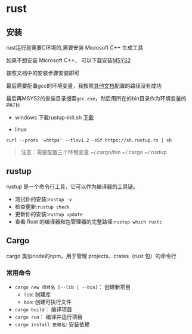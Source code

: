 # rust

## 安装

rust运行是需要C环境的,需要安装 Microsoft C++ 生成工具

如果不想安装 Microsoft C++， 可以下载安装[MSYS2](https://www.msys2.org/)

按照文档中的安装步骤安装即可

最后需要配置gcc的环境变量，我按照[其他文档](https://blog.csdn.net/swallowblank/article/details/120672990)配置的路径没有成功

最后再MSYS2的安装目录搜索`gcc.exe`，然后用所在的bin目录作为环境变量的PATH

* windows 下载rustup-init.sh
[下载](https://www.rust-lang.org/zh-CN/tools/install)

* linux
```shell
curl --proto '=https' --tlsv1.2 -sSf https://sh.rustup.rs | sh
```

> 注意：需要配置三个环境变量
> ~/.cargo/bin
> ~/.cargo
> ~/.rustup

## rustup

rustup 是一个命令行工具，它可以作为编译器的工具链。

* 测试你的安装:`rustup -v`
* 检查更新:`rustup check`
* 更新你的安装:`rustup update`
* 查看 Rust 的编译器和包管理器的完整路径:`rustup which rustc`

## Cargo

cargo 类似node的npm，用于管理 projects、crates（rust 包）的命令行

### 常用命令

* `cargo new 项目名 [--lib | --bin]`： 创建新项目
  * `lib`: 创建库
  * `bin`: 创建可执行文件
* `cargo build`： 编译项目
* `cargo run`： 编译并运行项目
* `cargo install 依赖名`: 安装依赖
